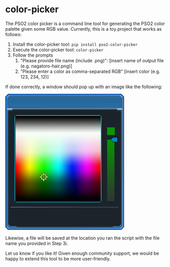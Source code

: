 # color-picker

The PSO2 color picker is a command line tool for generating the
PSO2 color palette given some RGB value. Currently, this is a toy
project that works as follows:

1. Install the color-picker tool: `pip install pso2-color-picker`
2. Execute the color-picker tool: `color-picker`
3. Follow the prompts
    1. "Please provide file name (include .png)": [insert name of output file (e.g. nagatoro-hair.png)]
    2. "Please enter a color as comma-separated RGB" [insert color (e.g. 123, 234, 12)]
    
If done correctly, a window should pop up with an image like the following:

![Sample Green](https://raw.githubusercontent.com/jrg94/color-picker/master/samples/tomo.png)

Likewise, a file will be saved at the location you ran the script with the
file name you provided in Step 3i. 

Let us know if you like it! Given enough community support, we would be happy to 
extend this tool to be more user-friendly.
